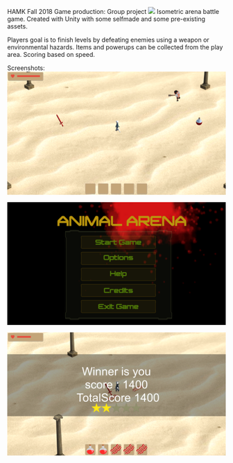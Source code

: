 HAMK Fall 2018 Game production: Group project
![](/pic/game2.png)
Isometric arena battle game. Created with Unity with some selfmade and some pre-existing assets.

Players goal is to finish levels by defeating enemies using a weapon or environmental hazards. Items and powerups can be collected from the play area. Scoring based on speed.

Screenshots:
![](/pic/game1.png)

![](/pic/menu.png)

![](/pic/game_win.png)



